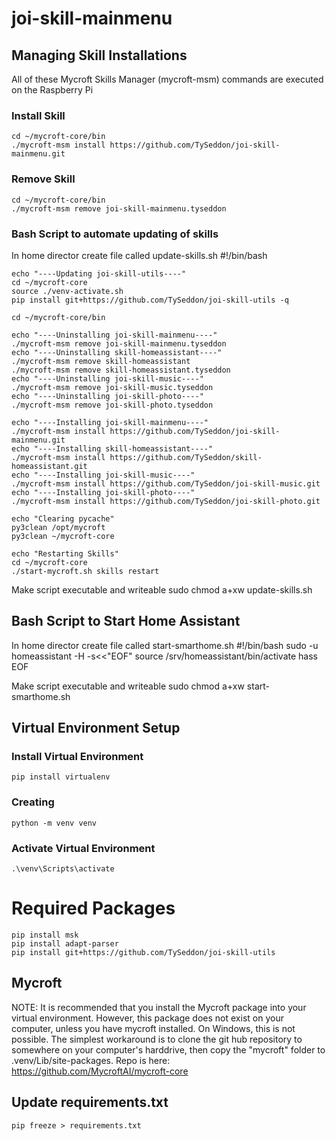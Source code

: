 # joi-skill-mainmenu

## Managing Skill Installations
All of these Mycroft Skills Manager (mycroft-msm) commands are executed on the Raspberry Pi

### Install Skill
    cd ~/mycroft-core/bin
    ./mycroft-msm install https://github.com/TySeddon/joi-skill-mainmenu.git

### Remove Skill    
    cd ~/mycroft-core/bin
    ./mycroft-msm remove joi-skill-mainmenu.tyseddon

### Bash Script to automate updating of skills
In home director create file called update-skills.sh
    #!/bin/bash

    echo "----Updating joi-skill-utils----"
    cd ~/mycroft-core
    source ./venv-activate.sh
    pip install git+https://github.com/TySeddon/joi-skill-utils -q

    cd ~/mycroft-core/bin

    echo "----Uninstalling joi-skill-mainmenu----"
    ./mycroft-msm remove joi-skill-mainmenu.tyseddon
    echo "----Uninstalling skill-homeassistant----"
    ./mycroft-msm remove skill-homeassistant
    ./mycroft-msm remove skill-homeassistant.tyseddon
    echo "----Uninstalling joi-skill-music----"
    ./mycroft-msm remove joi-skill-music.tyseddon
    echo "----Uninstalling joi-skill-photo----"
    ./mycroft-msm remove joi-skill-photo.tyseddon

    echo "----Installing joi-skill-mainmenu----"
    ./mycroft-msm install https://github.com/TySeddon/joi-skill-mainmenu.git
    echo "----Installing skill-homeassistant----"
    ./mycroft-msm install https://github.com/TySeddon/skill-homeassistant.git
    echo "----Installing joi-skill-music----"
    ./mycroft-msm install https://github.com/TySeddon/joi-skill-music.git
    echo "----Installing joi-skill-photo----"
    ./mycroft-msm install https://github.com/TySeddon/joi-skill-photo.git

    echo "Clearing pycache"
    py3clean /opt/mycroft
    py3clean ~/mycroft-core

    echo "Restarting Skills"
    cd ~/mycroft-core
    ./start-mycroft.sh skills restart    

Make script executable and writeable
    sudo chmod a+xw update-skills.sh

## Bash Script to Start Home Assistant
In home director create file called start-smarthome.sh
    #!/bin/bash
    sudo -u homeassistant -H -s<<"EOF"
    source /srv/homeassistant/bin/activate 
    hass     
    EOF

Make script executable and writeable
    sudo chmod a+xw start-smarthome.sh

## Virtual Environment Setup

### Install Virtual Environment
    pip install virtualenv

### Creating 
    python -m venv venv

### Activate Virtual Environment
    .\venv\Scripts\activate

# Required Packages
    pip install msk
    pip install adapt-parser
    pip install git+https://github.com/TySeddon/joi-skill-utils

## Mycroft 
NOTE: It is recommended that you install the Mycroft package into your virtual environment.  However, this package does not exist on your computer, unless you have mycroft installed.  On Windows, this is not possible.  The simplest workaround is to clone the git hub repository to somewhere on your computer's harddrive, then copy the "mycroft" folder to .venv/Lib/site-packages.
Repo is here: https://github.com/MycroftAI/mycroft-core

## Update requirements.txt
    pip freeze > requirements.txt

